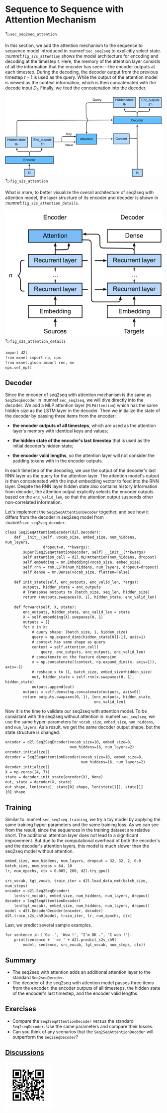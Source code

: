 # Sequence to Sequence with Attention Mechanism
:label:`sec_seq2seq_attention`

In this section, we add the attention mechanism to the sequence to sequence
model introduced in :numref:`sec_seq2seq`
to explicitly select state. :numref:`fig_s2s_attention` shows the model
architecture for encoding and decoding at the timestep $t$. Here, the memory of the
attention layer consists of all the information that the encoder has 
seen---the encoder outputs at each timestep. 
During the decoding, the decoder output from the previous timestep $t-1$ is used as the query.
While the output of the attention model is viewed as the context information, 
which is then concatenated with the decode input $D_t$. Finally, we feed the concatenation into the decoder.

![The second timestep in decoding for the sequence to sequence model with attention mechanism.](../img/seq2seq_attention.svg)
:label:`fig_s2s_attention`


What is more, to better visualize the overall architecture of seq2seq with attention model, the layer structure of its encoder and decoder is shown in :numref:`fig_s2s_attention_details`.

![The layers in the sequence to sequence model with attention mechanism.](../img/seq2seq-attention-details.svg)
:label:`fig_s2s_attention_details`

```{.python .input  n=1}
import d2l
from mxnet import np, npx
from mxnet.gluon import rnn, nn
npx.set_np()
```

## Decoder

Since the encoder of seq2seq with attention mechanism is the same as `Seq2SeqEncoder` in :numref:`sec_seq2seq`, we will dive directly into the decoder. We add a MLP attention layer (`MLPAttention`) which has the same hidden size as the LSTM layer in the decoder. Then we initialize the state of the decoder by passing three items from the encoder:

- **the encoder outputs of all timesteps**, which are used as the attention layer's memory with identical keys and values;

- **the hidden state of the encoder's last timestep** that is used as the initial decoder's hidden state;

- **the encoder valid lengths**, so the attention layer will not consider the padding tokens with in the encoder outputs.

In each timestep of the decoding, we use the output of the decoder's last RNN layer as the query for the attention layer. The attention model's output is then concatenated with the input embedding vector to feed into the RNN layer. Despite the RNN layer hidden state also contains history information from decoder, the attention output explicitly selects the encoder outputs based on the `enc_valid_len`, so that the attention output suspends other non-correlated information.

Let's implement the `Seq2SeqAttentionDecoder` together, and see how it differs from the decoder in seq2seq model from :numref:`sec_seq2seq_decoder`.

```{.python .input  n=2}
class Seq2SeqAttentionDecoder(d2l.Decoder):
    def __init__(self, vocab_size, embed_size, num_hiddens, num_layers,
                 dropout=0, **kwargs):
        super(Seq2SeqAttentionDecoder, self).__init__(**kwargs)
        self.attention_cell = d2l.MLPAttention(num_hiddens, dropout)
        self.embedding = nn.Embedding(vocab_size, embed_size)
        self.rnn = rnn.LSTM(num_hiddens, num_layers, dropout=dropout)
        self.dense = nn.Dense(vocab_size, flatten=False)

    def init_state(self, enc_outputs, enc_valid_len, *args):
        outputs, hidden_state = enc_outputs
        # Transpose outputs to (batch_size, seq_len, hidden_size)
        return (outputs.swapaxes(0, 1), hidden_state, enc_valid_len)

    def forward(self, X, state):
        enc_outputs, hidden_state, enc_valid_len = state
        X = self.embedding(X).swapaxes(0, 1)
        outputs = []
        for x in X:
            # query shape: (batch_size, 1, hidden_size)
            query = np.expand_dims(hidden_state[0][-1], axis=1)
            # context has same shape as query
            context = self.attention_cell(
                query, enc_outputs, enc_outputs, enc_valid_len)
            # concatenate on the feature dimension
            x = np.concatenate((context, np.expand_dims(x, axis=1)), axis=-1)
            # reshape x to (1, batch_size, embed_size+hidden_size)
            out, hidden_state = self.rnn(x.swapaxes(0, 1), hidden_state)
            outputs.append(out)
        outputs = self.dense(np.concatenate(outputs, axis=0))
        return outputs.swapaxes(0, 1), [enc_outputs, hidden_state,
                                        enc_valid_len]
```

Now it is the time to validate our seq2seq with attention model. To be consistant with the seq2seq without attention in :numref:`sec_seq2seq`, we use the same hyper-parameters for `vocab_size`, `embed_size`, `num_hiddens`, and `num_layers`. As a result, we get the same decoder output shape, but the state structure is changed.

```{.python .input  n=3}
encoder = d2l.Seq2SeqEncoder(vocab_size=10, embed_size=8,
                             num_hiddens=16, num_layers=2)
encoder.initialize()
decoder = Seq2SeqAttentionDecoder(vocab_size=10, embed_size=8,
                                  num_hiddens=16, num_layers=2)
decoder.initialize()
X = np.zeros((4, 7))
state = decoder.init_state(encoder(X), None)
out, state = decoder(X, state)
out.shape, len(state), state[0].shape, len(state[1]), state[1][0].shape
```

## Training

Similar to :numref:`sec_seq2seq_training`, we try a toy model by applying
the same training hyper-parameters and the same training loss.
As we can see from the result, since the
sequences in the training dataset are relative short. The additional attention
layer does not lead to a significant improvement. But due to the computational 
overhead of both the encoder's and the decoder's attention layers, this model
is much slower than the seq2seq model without attention.

```{.python .input  n=5}
embed_size, num_hiddens, num_layers, dropout = 32, 32, 2, 0.0
batch_size, num_steps = 64, 10
lr, num_epochs, ctx = 0.005, 200, d2l.try_gpu()

src_vocab, tgt_vocab, train_iter = d2l.load_data_nmt(batch_size, num_steps)
encoder = d2l.Seq2SeqEncoder(
    len(src_vocab), embed_size, num_hiddens, num_layers, dropout)
decoder = Seq2SeqAttentionDecoder(
    len(tgt_vocab), embed_size, num_hiddens, num_layers, dropout)
model = d2l.EncoderDecoder(encoder, decoder)
d2l.train_s2s_ch9(model, train_iter, lr, num_epochs, ctx)
```

Last, we predict several sample examples.

```{.python .input  n=6}
for sentence in ['Go .', 'Wow !', "I'm OK .", 'I won !']:
    print(sentence + ' => ' + d2l.predict_s2s_ch9(
        model, sentence, src_vocab, tgt_vocab, num_steps, ctx))
```

## Summary

* The seq2seq with attention adds an additional attention layer to the standard `Seq2seqDecoder`.
* The decoder of the seq2seq with attention model passes three items from the encoder: the encoder outputs of all timesteps, the hidden state of the encoder's last timestep, and the encoder valid lengths.

## Exercises

* Compare the `Seq2SeqAttentionDecoder` versus the standard `Seq2seqDecoder`. Use the same parameters and compare their losses.
* Can you think of any scenarios that the `Seq2SeqAttentionDecoder` will outperform the `Seq2seqDecoder`?


## [Discussions](https://discuss.mxnet.io/t/seq2seq-attention/4345)

![](../img/qr_seq2seq-attention.svg)
